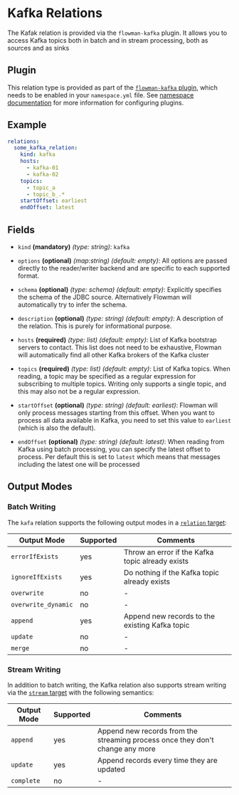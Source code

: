 # Kafka Relations

The Kafak relation is provided via the `flowman-kafka` plugin. It allows you to access Kafka topics both in batch
and in stream processing, both as sources and as sinks

## Plugin

This relation type is provided as part of the [`flowman-kafka` plugin](../../plugins/kafka.md), which needs to be enabled in your
`namespace.yml` file. See [namespace documentation](../namespace.md) for more information for configuring plugins.

## Example

```yaml
relations:
  some_kafka_relation:
    kind: kafka
    hosts: 
      - kafka-01
      - kafka-02
    topics:
      - topic_a
      - topic_b_.*
    startOffset: earliest
    endOffset: latest
```


## Fields
* `kind` **(mandatory)** *(type: string)*: `kafka`

* `options` **(optional)** *(map:string)* *(default: empty)*:
  All options are passed directly to the reader/writer backend and are specific to each
  supported format.

* `schema` **(optional)** *(type: schema)* *(default: empty)*:
  Explicitly specifies the schema of the JDBC source. Alternatively Flowman will automatically
  try to infer the schema.

* `description` **(optional)** *(type: string)* *(default: empty)*:
  A description of the relation. This is purely for informational purpose.

* `hosts` **(required)** *(type: list)* *(default: empty)*:
List of Kafka bootstrap servers to contact. This list does not need to be exhaustive, Flowman will automatically find 
  all  other Kafka brokers of the Kafka cluster

* `topics` **(required)** *(type: list)* *(default: empty)*:
  List of Kafka topics. When reading, a topic may be specified as a regular expression for subscribing to multiple 
  topics. Writing only supports a single topic, and this may also not be a regular expression.

* `startOffset` **(optional)** *(type: string)* *(default: earliest)*:
 Flowman will only process messages starting from this offset. When you want to process all data available in Kafka,
  you need to set this value to `earliest` (which is also the default).

* `endOffset` **(optional)** *(type: string)* *(default: latest)*:
 When reading from Kafka using batch processing, you can specify the latest offset to process. Per default this is set
  to `latest` which means that messages including the latest one will be processed


## Output Modes

### Batch Writing
The `kafa` relation supports the following output modes in a [`relation` target](../target/relation.md):

|Output Mode |Supported  | Comments|
--- | --- | ---
|`errorIfExists`|yes|Throw an error if the Kafka topic already exists|
|`ignoreIfExists`|yes|Do nothing if the Kafka topic already exists|
|`overwrite`|no|-|
|`overwrite_dynamic`|no|-|
|`append`|yes|Append new records to the existing Kafka topic|
|`update`|no|-|
|`merge`|no|-|

### Stream Writing
In addition to batch writing, the Kafka relation also supports stream writing via the 
[`stream` target](../target/stream.md) with the following semantics:

|Output Mode |Supported  | Comments|
--- | --- | ---
|`append`|yes|Append new records from the streaming process once they don't change any more|
|`update`|yes|Append records every time they are updated|
|`complete`|no|-|
